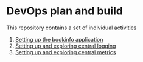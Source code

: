 # DevOps plan and build

This repository contains a set of individual activities
1. [Setting up the bookinfo application](01-basis/README.md)
2. [Setting up and exploring central logging](02-logging/README.md)
3. [Setting up and exploring central metrics](03-metrics/README.md)
